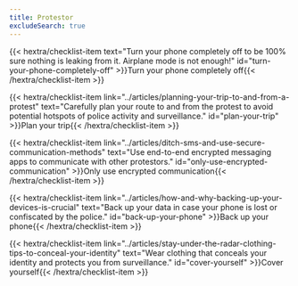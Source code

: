 ```yaml
---
title: Protestor
excludeSearch: true
---
```

{{< hextra/checklist-item text="Turn your phone completely off to be 100% sure nothing is leaking from it. Airplane mode is not enough!" id="turn-your-phone-completely-off" >}}Turn your phone completely off{{< /hextra/checklist-item >}}

{{< hextra/checklist-item link="../articles/planning-your-trip-to-and-from-a-protest" text="Carefully plan your route to and from the protest to avoid potential hotspots of police activity and surveillance." id="plan-your-trip" >}}Plan your trip{{< /hextra/checklist-item >}}

{{< hextra/checklist-item link="../articles/ditch-sms-and-use-secure-communication-methods" text="Use end-to-end encrypted messaging apps to communicate with other protestors." id="only-use-encrypted-communication" >}}Only use encrypted communication{{< /hextra/checklist-item >}}

{{< hextra/checklist-item link="../articles/how-and-why-backing-up-your-devices-is-crucial" text="Back up your data in case your phone is lost or confiscated by the police." id="back-up-your-phone" >}}Back up your phone{{< /hextra/checklist-item >}}

{{< hextra/checklist-item link="../articles/stay-under-the-radar-clothing-tips-to-conceal-your-identity" text="Wear clothing that conceals your identity and protects you from surveillance." id="cover-yourself" >}}Cover yourself{{< /hextra/checklist-item >}}